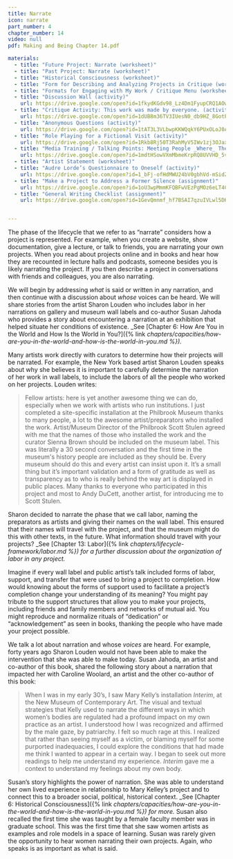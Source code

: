 ```yaml
---
title: Narrate
icon: narrate
part_number: 4
chapter_number: 14
video: null
pdf: Making and Being Chapter 14.pdf

materials:
  - title: "Future Project: Narrate (worksheet)"
  - title: "Past Project: Narrate (worksheet)"
  - title: "Historical Consciousness (worksheet)"
  - title: "Form for Describing and Analyzing Projects in Critique (worksheet)"
  - title: "Formats for Engaging with My Work / Critique Menu (worksheet)"
  - title: "Discussion Wall (activity)"
    url: https://drive.google.com/open?id=1fkydKGdv98_Lz4Dm1FyupCRQ1AOwi2kO
  - title: "Critique Activity: This work was made by everyone. (activity)"
    url: https://drive.google.com/open?id=1dUB8m36TV3IUesN0_db9HZ_8GotP9PDA
  - title: "Anonymous Questions (activity)"
    url: https://drive.google.com/open?id=1tAT3L3VLbwpKKWQqkY6PUxOLoJ0ABUE2
  - title: "Role Playing for a Fictional Visit (activity)"
    url: https://drive.google.com/open?id=1Rkb8Rj50T3RahMyV5IWv1zj3OJaxcMAg
  - title: "Media Training / Talking Points: Meeting People _Where_ They Are  (activity)"
    url: https://drive.google.com/open?id=1mdtHSowVXmMbmeKrpRQ8UVVHD_5vueIx
  - title: "Artist Statement (worksheet)"
  - title: "Audre Lorde’s Questionnaire to Oneself (activity)"
    url: https://drive.google.com/open?id=1_bFj-ofHdMWU24bV0gbhVd-mSidZVcIF
  - title: "Make a Project to Address a Former Silence (assignment)"
    url: https://drive.google.com/open?id=1oU3wpMmmKFQBFwVEzPgMOz6eLT4CrDWh
  - title: "General Writing Checklist (assignment)"
    url: https://drive.google.com/open?id=1GevQmnmf_hf7BSAI7qzuIVLwl5DKQIpQ


---
```

The phase of the lifecycle that we refer to as “narrate” considers how a project is represented. For example, when you create a website, show documentation, give a lecture, or talk to friends, you are narrating your own projects. When you read about projects online and in books and hear how they are recounted in lecture halls and podcasts, someone besides you is likely narrating the project. If you then describe a project in conversations with friends and colleagues, you are also narrating. 

We will begin by addressing _what_ is said or written in any narration, and then continue with a discussion about _whose_ voices can be heard. We will share stories from the artist Sharon Louden who includes labor in her narrations on gallery and museum wall labels and co-author Susan Jahoda who provides a story about encountering a narration at an exhibition that helped situate her conditions of existence. _See [Chapter 6: How Are You in the World and How Is the World in You?]({% link _chapters/capacities/how-are-you-in-the-world-and-how-is-the-world-in-you.md %})._

Many artists work directly with curators to determine how their projects will be narrated. For example, the New York based artist Sharon Louden speaks about why she believes it is important to carefully determine the narration of her work in wall labels, to include the labors of all the people who worked on her projects. Louden writes:

> Fellow artists: here is yet another awesome thing we can do, especially when we work with artists who run institutions. I just completed a site-specific installation at the Philbrook Museum thanks to many people, a lot to the awesome artist/preparators who installed the work. Artist/Museum Director of the Philbrook Scott Stulen agreed with me that the names of those who installed the work and the curator Sienna Brown should be included on the museum label. This was literally a 30 second conversation and the first time in the museum's history people are included as they should be. Every museum should do this and every artist can insist upon it. It’s a small thing but it’s important validation and a form of gratitude as well as transparency as to who is really behind the way art is displayed in public places. Many thanks to everyone who participated in this project and most to Andy DuCett, another artist, for introducing me to Scott Stulen.

Sharon decided to narrate the phase that we call labor, naming the preparators as artists and giving their names on the wall label. This ensured that their names will travel with the project, and that the museum might do this with other texts, in the future. What information should travel with your projects? _See [Chapter 13: Labor]({% link _chapters/lifecycle-framework/labor.md %}) for a further discussion about the organization of labor in any project._

Imagine if every wall label and public artist’s talk included forms of labor, support, and transfer that were used to bring a project to completion. How would knowing about the forms of support used to facilitate a project’s completion change your understanding of its meaning? You might pay tribute to the support structures that allow you to make your projects, including friends and family members and networks of mutual aid. You might reproduce and normalize rituals of “dedication” or “acknowledgement” as seen in books, thanking the people who have made your project possible. 

We talk a lot about narration and whose _voices_ are heard. For example, forty years ago Sharon Louden would not have been able to make the intervention that she was able to make today. Susan Jahoda, an artist and co-author of this book, shared the following story about a narration that impacted her with Caroline Woolard, an artist and the other co-author of this book:

> When I was in my early 30’s, I saw Mary Kelly’s installation _Interim_, at the New Museum of Contemporary Art. The visual and textual strategies that Kelly used to narrate the different ways in which women’s bodies are regulated had a profound impact on my own practice as an artist. I understood how I was recognized and affirmed by the male gaze, by patriarchy. I felt so much rage at this. I realized that rather than seeing myself as a victim, or blaming myself for some purported inadequacies, I could explore the conditions that had made me think I wanted to appear in a certain way. I began to seek out more readings to help me understand my experience. _Interim_ gave me a context to understand my feelings about my own body.

Susan’s story highlights the power of narration. She was able to understand her own lived experience in relationship to Mary Kelley’s project and to connect this to a broader social, political, historical context. _See [Chapter 6: Historical Consciousness]({% link _chapters/capacities/how-are-you-in-the-world-and-how-is-the-world-in-you.md %}) for more._ Susan also recalled the first time she was taught by a female faculty member was in graduate school. This was the first time that she saw women artists as examples and role models in a space of learning. Susan was rarely given the opportunity to hear women narrating their own projects. Again, _who_ speaks is as important as what is said. 